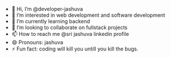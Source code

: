 - 👋 Hi, I’m @developer-jashuva
- 👀 I’m interested in web development and software development
- 🌱 I’m currently learning backend
- 💞️ I’m looking to collaborate on fullstack projects
- 📫 How to reach me @sri jashuva linkedin profile
- 😄 Pronouns: jashuva
- ⚡ Fun fact: coding will kill you untill you kill the bugs.

<!---
developer-jashuva/developer-jashuva is a ✨ special ✨ repository because its `README.md` (this file) appears on your GitHub profile.
You can click the Preview link to take a look at your changes.
--->

